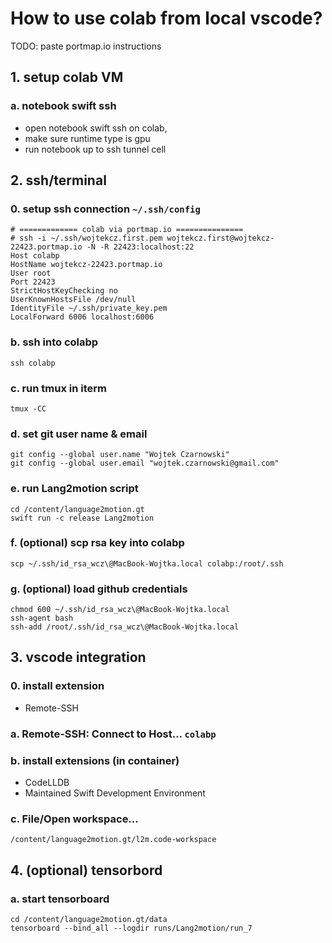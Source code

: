 # How to use colab from local vscode?
TODO: paste portmap.io instructions

## 1. setup colab VM

### a. notebook swift ssh
* open notebook swift ssh on colab, 
* make sure runtime type is gpu
* run notebook up to ssh tunnel cell

## 2. ssh/terminal

### 0. setup ssh connection ```~/.ssh/config```
```
# ============= colab via portmap.io ===============
# ssh -i ~/.ssh/wojtekcz.first.pem wojtekcz.first@wojtekcz-22423.portmap.io -N -R 22423:localhost:22
Host colabp
HostName wojtekcz-22423.portmap.io
User root
Port 22423
StrictHostKeyChecking no
UserKnownHostsFile /dev/null
IdentityFile ~/.ssh/private_key.pem
LocalForward 6006 localhost:6006
```

### b. ssh into colabp
```
ssh colabp
```

### c. run tmux in iterm
```
tmux -CC
```

### d. set git user name & email
```
git config --global user.name "Wojtek Czarnowski"
git config --global user.email "wojtek.czarnowski@gmail.com"
```

### e. run Lang2motion script
```
cd /content/language2motion.gt
swift run -c release Lang2motion
```

### f. (optional) scp rsa key into colabp
```
scp ~/.ssh/id_rsa_wcz\@MacBook-Wojtka.local colabp:/root/.ssh
```

### g. (optional) load github credentials
```
chmod 600 ~/.ssh/id_rsa_wcz\@MacBook-Wojtka.local
ssh-agent bash
ssh-add /root/.ssh/id_rsa_wcz\@MacBook-Wojtka.local
```

## 3. vscode integration

### 0. install extension
- Remote-SSH

### a. Remote-SSH: Connect to Host... ```colabp```

### b. install extensions (in container)
- CodeLLDB
- Maintained Swift Development Environment

### c. File/Open workspace...
```
/content/language2motion.gt/l2m.code-workspace
```

## 4. (optional) tensorbord

### a. start tensorboard
```
cd /content/language2motion.gt/data
tensorboard --bind_all --logdir runs/Lang2motion/run_7
```
